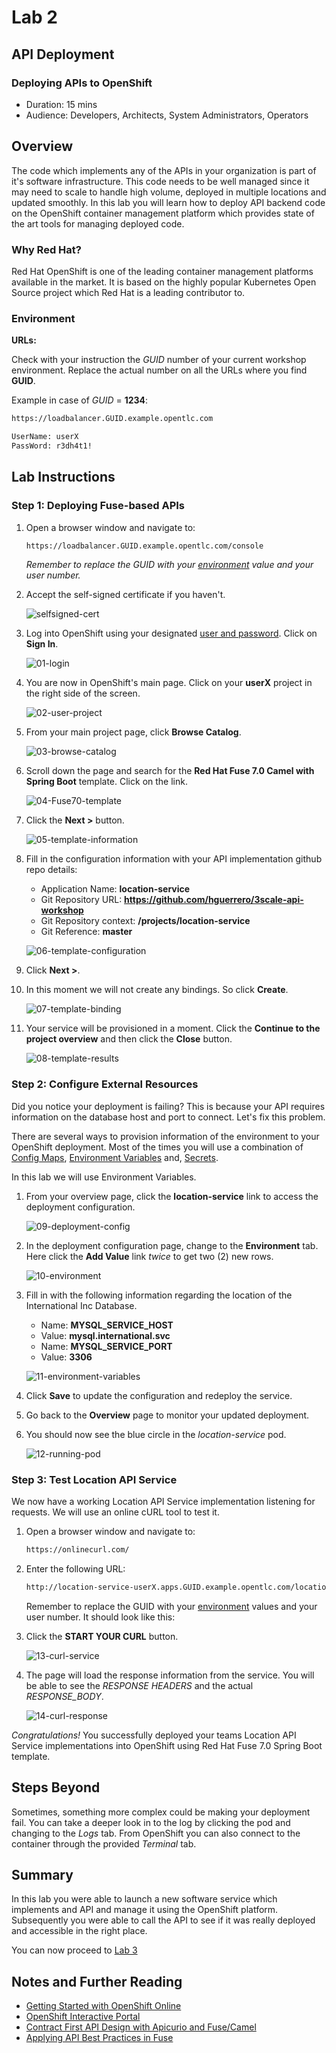 # Lab 2

## API Deployment

### Deploying APIs to OpenShift

* Duration: 15 mins
* Audience: Developers, Architects, System Administrators, Operators

## Overview

The code which implements any of the APIs in your organization is part of it's software infrastructure. This code needs to be well managed since it may need to scale to handle high volume, deployed in multiple locations and updated smoothly. In this lab you will learn how to deploy API backend code on the OpenShift container management platform which provides state of the art tools for managing deployed code.

### Why Red Hat?

Red Hat OpenShift is one of the leading container management platforms available in the market. It is based on the highly popular Kubernetes Open Source project which Red Hat is a leading contributor to. 


### Environment

**URLs:**

Check with your instruction the *GUID* number of your current workshop environment. Replace the actual number on all the URLs where you find **GUID**. 

Example in case of *GUID* = **1234**: 

```bash
https://loadbalancer.GUID.example.opentlc.com

UserName: userX
PassWord: r3dh4t1!
```


## Lab Instructions

### Step 1: Deploying Fuse-based APIs

1. Open a browser window and navigate to:

    ```bash
    https://loadbalancer.GUID.example.opentlc.com/console
    ```

    *Remember to replace the GUID with your [environment](#environment) value and your user number.*

1. Accept the self-signed certificate if you haven't.

    ![selfsigned-cert](images/00-selfsigned-cert.png "Self-Signed Cert")

1. Log into OpenShift using your designated [user and password](#environment). Click on **Sign In**.

    ![01-login](images/deploy-01.png "OpenShift Login")

1. You are now in OpenShift's main page. Click on your **userX** project in the right side of the screen.

    ![02-user-project](images/deploy-02.png "User Project")

1. From your main project page, click **Browse Catalog**.

    ![03-browse-catalog](images/deploy-03.png "Catalog")

1. Scroll down the page and search for the **Red Hat Fuse 7.0 Camel with Spring Boot** template. Click on the link.

    ![04-Fuse70-template](images/deploy-04.png "Template")

1. Click the **Next >** button.

    ![05-template-information](images/deploy-05.png "Information")

1. Fill in the configuration information with your API implementation github repo details:

    * Application Name: **location-service**
    * Git Repository URL: **https://github.com/hguerrero/3scale-api-workshop**
    * Git Repository context: **/projects/location-service**
    * Git Reference: **master**

    ![06-template-configuration](images/deploy-06.png "Configuration")

1. Click **Next >**.
  
1. In this moment we will not create any bindings. So click **Create**.

    ![07-template-binding](images/deploy-07.png "Binding")

1. Your service will be provisioned in a moment. Click the **Continue to the project overview** and then click the **Close** button.

    ![08-template-results](images/deploy-08.png "Results")

### Step 2: Configure External Resources

Did you notice your deployment is failing? This is because your API requires information on the database host and port to connect. Let's fix this problem.

There are several ways to provision information of the environment to your OpenShift deployment. Most of the times you will use a combination of [Config Maps](https://docs.openshift.com/container-platform/latest/dev_guide/configmaps.html), [Environment Variables](https://docs.openshift.com/container-platform/latest/dev_guide/environment_variables.html) and, [Secrets](https://docs.openshift.com/container-platform/latest/dev_guide/secrets.html). 

In this lab we will use Environment Variables.

1. From your overview page, click the **location-service** link to access the deployment configuration.

    ![09-deployment-config](images/deploy-09.png)

1. In the deployment configuration page, change to the **Environment** tab. Here click the **Add Value** link *twice* to get two (2) new rows.

    ![10-environment](images/deploy-10.png)

1. Fill in with the following information regarding the location of the International Inc Database.

    * Name: **MYSQL\_SERVICE\_HOST**
    * Value: **mysql.international.svc**
    * Name: **MYSQL\_SERVICE\_PORT**
    * Value: **3306**

    ![11-environment-variables](images/deploy-11.png)

1. Click **Save** to update the configuration and redeploy the service.

1. Go back to the **Overview** page to monitor your updated deployment.

1. You should now see the blue circle in the *location-service* pod. 

    ![12-running-pod](images/deploy-12.png)

### Step 3: Test Location API Service

We now have a working Location API Service implementation listening for requests. We will use an online cURL tool to test it.

1. Open a browser window and navigate to:

    ```bash
    https://onlinecurl.com/
    ```

1. Enter the following URL: 

    ```bash
    http://location-service-userX.apps.GUID.example.opentlc.com/locations/1
    ```

    Remember to replace the GUID with your [environment](#environment) values and your user number. It should look like this:

1. Click the **START YOUR CURL** button.

    ![13-curl-service](images/deploy-13.png "cURL Service")

1. The page will load the response information from the service. You will be able to see the *RESPONSE HEADERS* and the actual *RESPONSE_BODY*.

    ![14-curl-response](images/deploy-14.png "cURL Response")

*Congratulations!* You successfully deployed your teams Location API Service implementations into OpenShift using Red Hat Fuse 7.0 Spring Boot template.

## Steps Beyond

Sometimes, something more complex could be making your deployment fail. You can take a deeper look in to the log by clicking the pod and changing to the *Logs* tab. From OpenShift you can also connect to the container through the provided *Terminal* tab.

## Summary

In this lab you were able to launch a new software service which implements and API and manage it using the OpenShift platform. Subsequently you were able to call the API to see if it was really deployed and accessible in the right place.  

You can now proceed to [Lab 3](../lab03/#lab-3)

## Notes and Further Reading

* [Getting Started with OpenShift Online](https://docs.openshift.com/online/getting_started/index.html)
* [OpenShift Interactive Portal](https://learn.openshift.com/)
* [Contract First API Design with Apicurio and Fuse/Camel](http://wei-meilin.blogspot.com/2018/07/fuse-contract-first-api-design-with.html)
* [Applying API Best Practices in Fuse](http://wei-meilin.blogspot.com/2017/01/red-hat-jboss-fuse-applying-api-best.html)
